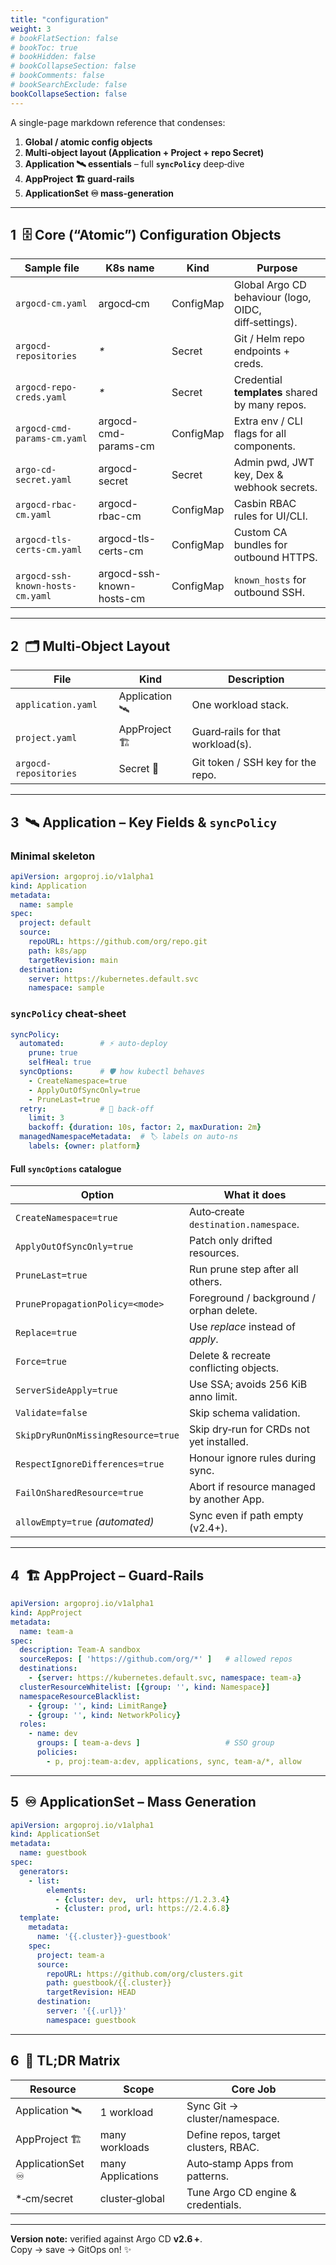 ```yaml
---
title: "configuration"
weight: 3
# bookFlatSection: false
# bookToc: true
# bookHidden: false
# bookCollapseSection: false
# bookComments: false
# bookSearchExclude: false
bookCollapseSection: false
---
```



A single-page markdown reference that condenses:

1. **Global / atomic config objects**
2. **Multi‑object layout (Application + Project + repo Secret)**
3. **Application 🛰️ essentials** – full **`syncPolicy`** deep‑dive
4. **AppProject 🏗️ guard‑rails**
5. **ApplicationSet ♾️ mass‑generation**

---

## 1  🗄️ Core (“Atomic”) Configuration Objects
| Sample file | K8s name | Kind | Purpose |
|---|---|---|---|
| `argocd-cm.yaml` | argocd‑cm | ConfigMap | Global Argo CD behaviour (logo, OIDC, diff‑settings). |
| `argocd-repositories` | _*_ | Secret | Git / Helm repo endpoints + creds. |
| `argocd-repo-creds.yaml` | _*_ | Secret | Credential **templates** shared by many repos. |
| `argocd-cmd-params-cm.yaml` | argocd-cmd-params-cm | ConfigMap | Extra env / CLI flags for all components. |
| `argo-cd-secret.yaml` | argocd-secret | Secret | Admin pwd, JWT key, Dex & webhook secrets. |
| `argocd-rbac-cm.yaml` | argocd-rbac-cm | ConfigMap | Casbin RBAC rules for UI/CLI. |
| `argocd-tls-certs-cm.yaml` | argocd-tls-certs-cm | ConfigMap | Custom CA bundles for outbound HTTPS. |
| `argocd-ssh-known-hosts-cm.yaml` | argocd-ssh-known-hosts-cm | ConfigMap | `known_hosts` for outbound SSH. |

---

## 2  🗂️ Multi‑Object Layout

| File | Kind | Description |
|---|---|---|
| `application.yaml` | Application 🛰️ | One workload stack. |
| `project.yaml` | AppProject 🏗️ | Guard‑rails for that workload(s). |
| `argocd-repositories` | Secret 🔐 | Git token / SSH key for the repo. |

---

## 3  🛰️ Application – Key Fields & `syncPolicy`

### Minimal skeleton
```yaml
apiVersion: argoproj.io/v1alpha1
kind: Application
metadata:
  name: sample
spec:
  project: default
  source:
    repoURL: https://github.com/org/repo.git
    path: k8s/app
    targetRevision: main
  destination:
    server: https://kubernetes.default.svc
    namespace: sample
```

### `syncPolicy` cheat‑sheet
```yaml
syncPolicy:
  automated:        # ⚡ auto‑deploy
    prune: true
    selfHeal: true
  syncOptions:      # 🛡️ how kubectl behaves
    - CreateNamespace=true
    - ApplyOutOfSyncOnly=true
    - PruneLast=true
  retry:            # 🔁 back‑off
    limit: 3
    backoff: {duration: 10s, factor: 2, maxDuration: 2m}
  managedNamespaceMetadata:  # 🏷️ labels on auto‑ns
    labels: {owner: platform}
```

#### Full `syncOptions` catalogue

| Option | What it does |
|---|---|
| `CreateNamespace=true` | Auto‑create `destination.namespace`. |
| `ApplyOutOfSyncOnly=true` | Patch only drifted resources. |
| `PruneLast=true` | Run prune step after all others. |
| `PrunePropagationPolicy=<mode>` | Foreground / background / orphan delete. |
| `Replace=true` | Use *replace* instead of *apply*. |
| `Force=true` | Delete & recreate conflicting objects. |
| `ServerSideApply=true` | Use SSA; avoids 256 KiB anno limit. |
| `Validate=false` | Skip schema validation. |
| `SkipDryRunOnMissingResource=true` | Skip dry‑run for CRDs not yet installed. |
| `RespectIgnoreDifferences=true` | Honour ignore rules during sync. |
| `FailOnSharedResource=true` | Abort if resource managed by another App. |
| `allowEmpty=true` *(automated)* | Sync even if path empty (v2.4+). |

---

## 4  🏗️ AppProject – Guard‑Rails

```yaml
apiVersion: argoproj.io/v1alpha1
kind: AppProject
metadata:
  name: team-a
spec:
  description: Team‑A sandbox
  sourceRepos: [ 'https://github.com/org/*' ]   # allowed repos
  destinations:
    - {server: https://kubernetes.default.svc, namespace: team-a}
  clusterResourceWhitelist: [{group: '', kind: Namespace}]
  namespaceResourceBlacklist:
    - {group: '', kind: LimitRange}
    - {group: '', kind: NetworkPolicy}
  roles:
    - name: dev
      groups: [ team-a-devs ]                   # SSO group
      policies:
        - p, proj:team-a:dev, applications, sync, team-a/*, allow
```

---

## 5  ♾️ ApplicationSet – Mass Generation

```yaml
apiVersion: argoproj.io/v1alpha1
kind: ApplicationSet
metadata:
  name: guestbook
spec:
  generators:
    - list:
        elements:
          - {cluster: dev,  url: https://1.2.3.4}
          - {cluster: prod, url: https://2.4.6.8}
  template:
    metadata:
      name: '{{.cluster}}-guestbook'
    spec:
      project: team-a
      source:
        repoURL: https://github.com/org/clusters.git
        path: guestbook/{{.cluster}}
        targetRevision: HEAD
      destination:
        server: '{{.url}}'
        namespace: guestbook
```

---

## 6  🧠 TL;DR Matrix

| Resource | Scope | Core Job |
|---|---|---|
| Application 🛰️ | 1 workload | Sync Git → cluster/namespace. |
| AppProject 🏗️ | many workloads | Define repos, target clusters, RBAC. |
| ApplicationSet ♾️ | many Applications | Auto‑stamp Apps from patterns. |
| \*‑cm/secret | cluster‑global | Tune Argo CD engine & credentials. |

---

**Version note:** verified against Argo CD **v2.6 +**.  
Copy → save → GitOps on! ✨
